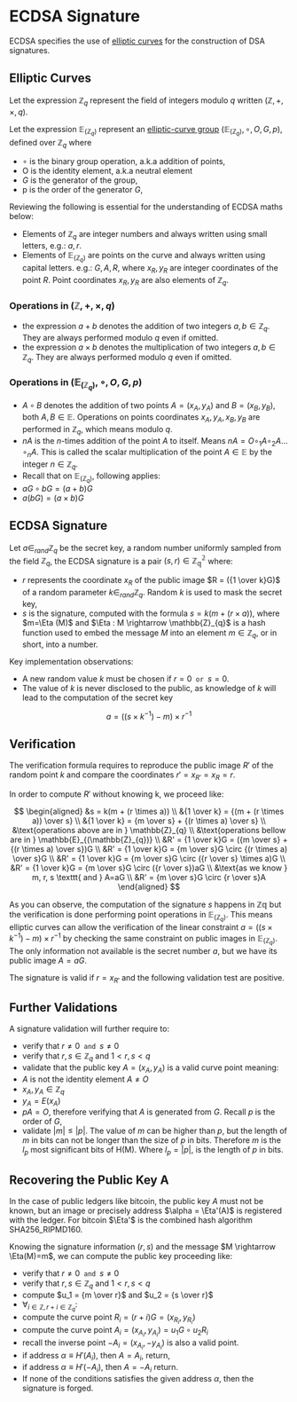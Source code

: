 # ECDSA Signature
ECDSA specifies the use of [elliptic curves](./ecgroups.md) for the construction of DSA signatures.
## Elliptic Curves

Let the expression $\mathbb{Z}_{q}$ represent the field of integers modulo $q$ written $(\mathbb{Z}, +, \times, q)$.

Let the expression $\mathbb{E}_{(\mathbb{Z}_{q})}$ represent an [elliptic-curve group](./ecgroups.md) $(\mathbb{E}_{(\mathbb{Z}_{q})}, \circ, O, G, p)$, defined over $\mathbb{Z}_{q}$ where
- $\circ$ is the binary group operation, a.k.a addition of points,
- O is the identity element, a.k.a neutral element
- $G$ is the generator of the group,
- p is the order of the generator $G$,

Reviewing the following is essential for the understanding of ECDSA maths below:
- Elements of $\mathbb{Z}_{q}$ are integer numbers and always written using small letters, e.g.: $a, r$.
- Elements of $\mathbb{E}_{(\mathbb{Z}_{q})}$ are points on the curve and always written using capital letters. e.g.: $G, A, R$, where $x_R, y_R$ are integer coordinates of the point $R$. Point coordinates $x_R, y_R$ are also elements of $\mathbb{Z}_{q}$.

### Operations in $(\mathbb{Z}, +, \times, q)$
- the expression $a + b$ denotes the addition of two integers $a, b \in \mathbb{Z}_{q}$. They are always performed modulo $q$ even if omitted.
- the expression $a \times b$ denotes the multiplication of two integers $a, b \in \mathbb{Z}_{q}$. They are always performed modulo $q$ even if omitted.

### Operations in $(\mathbb{E}_{(\mathbb{Z}_{q})}, \circ, O, G, p)$
- $A \circ B$ denotes the addition of two points $A=(x_A, y_A) \text{ and } B=(x_B, y_B)$, both $A, B \in \mathbb{E}$. Operations on points coordinates $x_A, y_A, x_B, y_B$ are performed in $\mathbb{Z}_{q}$, which means modulo $q$.
- $nA$ is the $n$-times addition of the point $A$ to itself. Means $nA=O \circ_1 A \circ_2 A \dots \circ_n A$. This is called the scalar multiplication of the point $A \in \mathbb{E}$ by the integer $n \in \mathbb{Z}_{q}$.
- Recall that on $\mathbb{E}_{(\mathbb{Z}_{q})}$, following applies:
- $aG \circ bG = (a + b)G$
- $a (bG) = (a \times b)G$

## ECDSA Signature
Let $a \in_{rand} \mathbb{Z}_{q}$ be the secret key, a random number uniformly sampled from the field $\mathbb{Z}_{q}$, the ECDSA signature is a pair $(s,r) \in \mathbb{Z^2_q}$ where:
- $r$ represents the coordinate $x_R$ of the public image $R = ({1 \over k}G)$ of a random parameter $k \in_{rand} \mathbb{Z}_{q}$. Random $k$ is used to mask the secret key,
- $s$ is the signature, computed with the formula $s = k(m+ (r \times a))$, where $m=\Eta (M)$ and $\Eta : M \rightarrow \mathbb{Z}_{q}$ is a hash function used to embed the message $M$ into an element $m \in \mathbb{Z}_{q}$, or in short, into a number.

Key implementation observations:
- A new random value $k$ must be chosen if $r=0 \texttt{ or }s = 0$.
- The value of $k$ is never disclosed to the public, as knowledge of $k$ will lead to the computation of the secret key

$$a = ((s \times k^{-1}) - m) \times r^{-1}$$

## Verification
The verification formula requires to reproduce the public image $R'$ of the random point $k$ and compare the coordinates $r'=x_{R'}=x_R=r$.

In order to compute $R'$ without knowing k, we proceed like:

$$
\begin{aligned}
&s = k(m + (r \times a))
\\
&{1 \over k} = {(m + (r \times a)) \over s}
\\
&{1 \over k} = {m \over s} + {(r \times a) \over s}
\\
&\text{operations above are in } \mathbb{Z}_{q}
\\
&\text{operations bellow are in } \mathbb{E}_{(\mathbb{Z}_{q})}
\\
&R' = {1 \over k}G = ({m \over s} + {(r \times a) \over s})G
\\
&R' = {1 \over k}G = {m \over s}G \circ {(r \times a) \over s}G
\\
&R' = {1 \over k}G = {m \over s}G \circ ({r \over s} \times a)G
\\
&R' = {1 \over k}G = {m \over s}G \circ ({r \over s})aG
\\
&\text{as we know } m, r, s \texttt{ and } A=aG
\\
&R' = {m \over s}G \circ {r \over s}A
\end{aligned}
$$

As you can observe, the computation of the signature $s$ happens in $\mathbb{Zq}$ but the verification is done performing point operations in $\mathbb{E}_{(\mathbb{Z}_{q})}$. This means elliptic curves can allow the verification of the linear constraint $a = ((s \times k^{-1}) - m) \times r^{-1}$ by checking the same constraint on public images in $\mathbb{E}_{(\mathbb{Z}_{q})}$. The only information not available is the secret number $a$, but we have its public image $A=aG$.

The signature is valid if $r = x_{R'}$ and the following validation test are positive.

## Further Validations
A signature validation will further require to:
- verify that $r \ne 0 \texttt{ and } s \ne 0$
- verify that $r,s \in \mathbb{Z}_{q}$ and $1 \lt r,s \lt q$
- validate that the public key $A = (x_A, y_A)$ is a valid curve point meaning:
- $A$ is not the identity element $A \ne O$
- $x_A, y_A \in \mathbb{Z}_{q}$
- $y_A = E(x_A)$
- $pA = O$, therefore verifying that $A$ is generated from $G$. Recall $p$ is the order of $G$,
- validate $|m| \le |p|$. The value of $m$ can be higher than $p$, but the length of $m$ in bits can not be longer than the size of $p$ in bits. Therefore $m$ is the $l_p$ most significant bits of H(M). Where $l_p = |p|$, is the length of $p$ in bits.

## Recovering the Public Key A
In the case of public ledgers like bitcoin, the public key $A$ must not be known, but an image or precisely address $\alpha = \Eta'(A)$ is registered with the ledger. For bitcoin $\Eta'$ is the combined hash algorithm SHA256_RIPMD160.

Knowing the signature information $(r, s)$ and the message $M \rightarrow \Eta(M)=m$, we can compute the public key proceeding like:
- verify that $r \ne 0 \texttt{ and } s \ne 0$
- verify that $r,s \in \mathbb{Z}_{q}$ and $1 \lt r,s \lt q$
- compute $u_1 = {m \over r}$ and $u_2 = {s \over r}$
- $\forall_{i\in \mathbb{Z}, r+i \in \mathbb{Z}_{q}}$:
- compute the curve point $R_i = (r+i)G = (x_{R_i}, y_{R_i})$
- compute the curve point $A_i = (x_{A_i}, y_{A_i})= u_1G \circ u_2R_i$
- recall the inverse point $-A_i = (x_{A_i}, -y_{A_i})$ is also a valid point.
- if address $\alpha \equiv H'(A_i)$, then $A = A_i$, return,
- if address $\alpha \equiv H'(-A_i)$, then $A = -A_i$ return.
- If none of the conditions satisfies the given address $\alpha$, then the signature is forged.